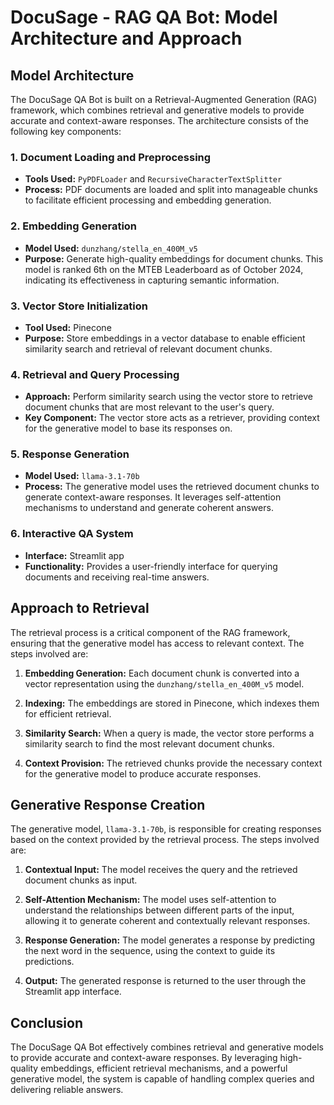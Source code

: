 # DocuSage - RAG QA Bot: Model Architecture and Approach

## Model Architecture

The DocuSage QA Bot is built on a Retrieval-Augmented Generation (RAG) framework, which combines retrieval and generative models to provide accurate and context-aware responses. The architecture consists of the following key components:

### 1. Document Loading and Preprocessing

- **Tools Used:** `PyPDFLoader` and `RecursiveCharacterTextSplitter`
- **Process:** PDF documents are loaded and split into manageable chunks to facilitate efficient processing and embedding generation.

### 2. Embedding Generation

- **Model Used:** `dunzhang/stella_en_400M_v5`
- **Purpose:** Generate high-quality embeddings for document chunks. This model is ranked 6th on the MTEB Leaderboard as of October 2024, indicating its effectiveness in capturing semantic information.

### 3. Vector Store Initialization

- **Tool Used:** Pinecone
- **Purpose:** Store embeddings in a vector database to enable efficient similarity search and retrieval of relevant document chunks.

### 4. Retrieval and Query Processing

- **Approach:** Perform similarity search using the vector store to retrieve document chunks that are most relevant to the user's query.
- **Key Component:** The vector store acts as a retriever, providing context for the generative model to base its responses on.

### 5. Response Generation

- **Model Used:** `llama-3.1-70b`
- **Process:** The generative model uses the retrieved document chunks to generate context-aware responses. It leverages self-attention mechanisms to understand and generate coherent answers.

### 6. Interactive QA System

- **Interface:** Streamlit app
- **Functionality:** Provides a user-friendly interface for querying documents and receiving real-time answers.

## Approach to Retrieval

The retrieval process is a critical component of the RAG framework, ensuring that the generative model has access to relevant context. The steps involved are:

1. **Embedding Generation:** Each document chunk is converted into a vector representation using the `dunzhang/stella_en_400M_v5` model.

2. **Indexing:** The embeddings are stored in Pinecone, which indexes them for efficient retrieval.

3. **Similarity Search:** When a query is made, the vector store performs a similarity search to find the most relevant document chunks.

4. **Context Provision:** The retrieved chunks provide the necessary context for the generative model to produce accurate responses.

## Generative Response Creation

The generative model, `llama-3.1-70b`, is responsible for creating responses based on the context provided by the retrieval process. The steps involved are:

1. **Contextual Input:** The model receives the query and the retrieved document chunks as input.

2. **Self-Attention Mechanism:** The model uses self-attention to understand the relationships between different parts of the input, allowing it to generate coherent and contextually relevant responses.

3. **Response Generation:** The model generates a response by predicting the next word in the sequence, using the context to guide its predictions.

4. **Output:** The generated response is returned to the user through the Streamlit app interface.

## Conclusion

The DocuSage QA Bot effectively combines retrieval and generative models to provide accurate and context-aware responses. By leveraging high-quality embeddings, efficient retrieval mechanisms, and a powerful generative model, the system is capable of handling complex queries and delivering reliable answers.